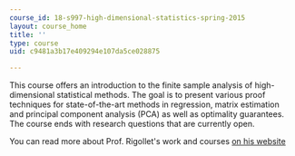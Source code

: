 ```yaml
---
course_id: 18-s997-high-dimensional-statistics-spring-2015
layout: course_home
title: ''
type: course
uid: c9481a3b17e409294e107da5ce028875

---
```

This course offers an introduction to the finite sample analysis of high- dimensional statistical methods. The goal is to present various proof techniques for state-of-the-art methods in regression, matrix estimation and principal component analysis (PCA) as well as optimality guarantees. The course ends with research questions that are currently open.

You can read more about Prof. Rigollet's work and courses [on his website](http://www-math.mit.edu/~rigollet/)
